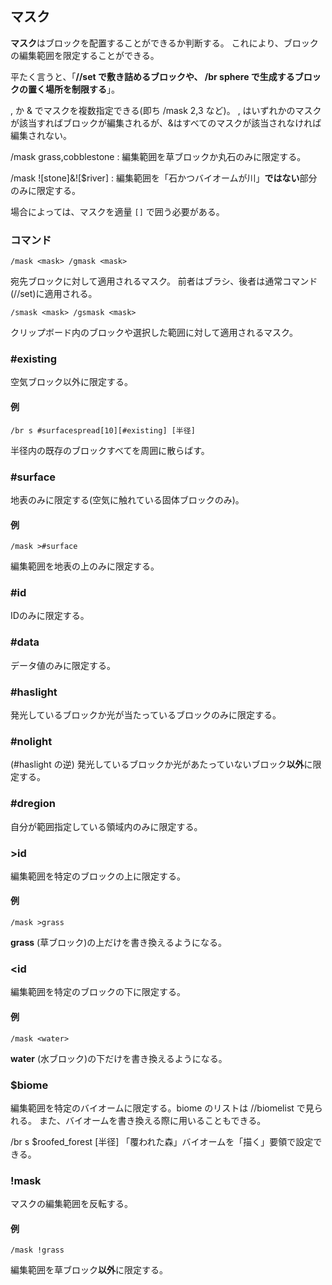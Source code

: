 ## マスク

**マスク**はブロックを配置することができるか判断する。
これにより、ブロックの編集範囲を限定することができる。

平たく言うと、「**//set で敷き詰めるブロックや、 /br sphere で生成するブロックの置く場所を制限する**」。

, か & でマスクを複数指定できる(即ち /mask 2,3 など)。
, はいずれかのマスクが該当すればブロックが編集されるが、&はすべてのマスクが該当されなければ編集されない。

/mask grass,cobblestone
: 編集範囲を草ブロックか丸石のみに限定する。

/mask ![stone]&![$river]
: 編集範囲を「石かつバイオームが川」**ではない**部分のみに限定する。

場合によっては、マスクを適量 `[]` で囲う必要がある。

### コマンド

```command
/mask <mask> /gmask <mask>
```

宛先ブロックに対して適用されるマスク。
前者はブラシ、後者は通常コマンド(//set)に適用される。

```command
/smask <mask> /gsmask <mask>
```

クリップボード内のブロックや選択した範囲に対して適用されるマスク。

### #existing

空気ブロック以外に限定する。

#### 例

```command
/br s #surfacespread[10][#existing] [半径]
```

半径内の既存のブロックすべてを周囲に散らばす。

### #surface

地表のみに限定する(空気に触れている固体ブロックのみ)。

#### 例

```command
/mask >#surface
```

編集範囲を地表の上のみに限定する。

### #id

IDのみに限定する。

### #data

データ値のみに限定する。

### #haslight

発光しているブロックか光が当たっているブロックのみに限定する。

### #nolight

(#haslight の逆)
発光しているブロックか光があたっていないブロック**以外**に限定する。

### #dregion

自分が範囲指定している領域内のみに限定する。

### >id

編集範囲を特定のブロックの上に限定する。

#### 例

```command
/mask >grass
```

**grass** (草ブロック)の上だけを書き換えるようになる。

### <id

編集範囲を特定のブロックの下に限定する。

#### 例

```command
/mask <water>
```

**water** (水ブロック)の下だけを書き換えるようになる。

### $biome

編集範囲を特定のバイオームに限定する。biome のリストは //biomelist で見られる。
また、バイオームを書き換える際に用いることもできる。

/br s $roofed_forest [半径]
「覆われた森」バイオームを「描く」要領で設定できる。

### !mask

マスクの編集範囲を反転する。

#### 例

```command
/mask !grass
```

編集範囲を草ブロック**以外**に限定する。
